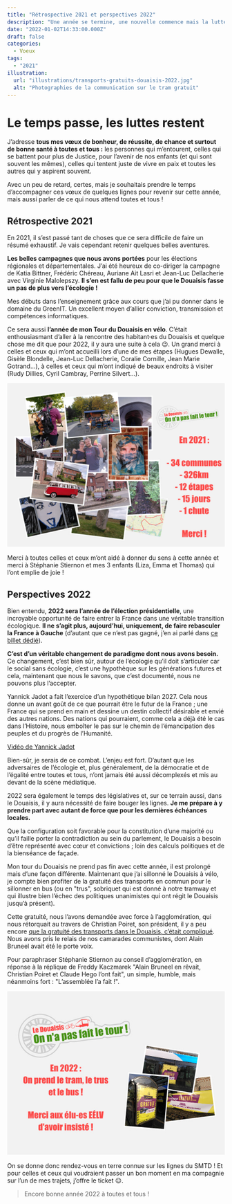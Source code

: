 ```yaml
---
title: "Rétrospective 2021 et perspectives 2022"
description: "Une année se termine, une nouvelle commence mais la lutte continue."
date: "2022-01-02T14:33:00.000Z"
draft: false
categories:
  - Voeux
tags:
  - "2021"
illustration:
  url: "illustrations/transports-gratuits-douaisis-2022.jpg"
  alt: "Photographies de la communication sur le tram gratuit"
---
```


# Le temps passe, les luttes restent

J’adresse **tous mes vœux de bonheur, de réussite, de chance et surtout de bonne santé à toutes et tous :** les personnes qui m’entourent, celles qui se battent pour plus de Justice, pour l’avenir de nos enfants (et qui sont souvent les mêmes), celles qui tentent juste de vivre en paix et toutes les autres qui y aspirent souvent.

Avec un peu de retard, certes, mais je souhaitais prendre le temps d’accompagner ces vœux de quelques lignes pour revenir sur cette année, mais aussi parler de ce qui nous attend toutes et tous !

## Rétrospective 2021

En 2021, il s’est passé tant de choses que ce sera difficile de faire un résumé exhaustif. Je vais cependant retenir quelques belles aventures.

**Les belles campagnes que nous avons portées** pour les élections régionales et départementales. J’ai été heureux de co-diriger la campagne de Katia Bittner, Frédéric Chéreau, Auriane Ait Lasri et Jean-Luc Dellacherie avec Virginie Malolepszy. **Il s’en est fallu de peu pour que le Douaisis fasse un pas de plus vers l’écologie !**

Mes débuts dans l’enseignement grâce aux cours que j’ai pu donner dans le domaine du GreenIT. Un excellent moyen d’allier conviction, transmission et compétences informatiques.

Ce sera aussi **l’année de mon Tour du Douaisis en vélo**. C’était enthousiasmant d’aller à la rencontre des habitant·es du Douaisis et quelque chose me dit que pour 2022, il y aura une suite à cela 😉. Un grand merci à celles et ceux qui m’ont accueilli lors d’une de mes étapes (Hugues Dewalle, Gisèle Blondelle, Jean-Luc Dellacherie, Coralie Cornille, Jean Marie Gotrand...), à celles et ceux qui m’ont indiqué de beaux endroits à visiter (Rudy Dillies, Cyril Cambray, Perrine Silvert...).

![Illustrations avec des photos du Tour du Douaisis](illustrations/tour-douaisis-2021.jpg)

Merci à toutes celles et ceux m’ont aidé à donner du sens à cette année et merci à Stéphanie Stiernon et mes 3 enfants (Liza, Emma et Thomas) qui l’ont emplie de joie !

## Perspectives 2022

Bien entendu, **2022 sera l’année de l’élection présidentielle**, une incroyable opportunité de faire entrer la France dans une véritable transition écologique. **Il ne s’agit plus, aujourd’hui, uniquement, de faire rebasculer la France à Gauche** (d’autant que ce n’est pas gagné, j’en ai parlé dans [ce billet dédié](./quels-outils-numeriques-pour-eelv)).

**C’est d’un véritable changement de paradigme dont nous avons besoin.** Ce changement, c’est bien sûr, autour de l’écologie qu’il doit s’articuler car le social sans écologie, c’est une hypothèque sur les générations futures et cela, maintenant que nous le savons, que c’est documenté, nous ne pouvons plus l’accepter.

Yannick Jadot a fait l’exercice d’un hypothétique bilan 2027. Cela nous donne un avant goût de ce que pourrait être le futur de la France ; une France qui se prend en main et dessine un destin collectif désirable et envié des autres nations. Des nations qui pourraient, comme cela a déjà été le cas dans l’Histoire, nous emboîter le pas sur le chemin de l’émancipation des peuples et du progrès de l’Humanité.

[Vidéo de Yannick Jadot](https://www.youtube.com/watch?v=uJzmscKzw7E "📺")

Bien-sûr, je serais de ce combat. L’enjeu est fort. D’autant que les adversaires de l’écologie et, plus généralement, de la démocratie et de l’égalité entre toutes et tous, n’ont jamais été aussi décomplexés et mis au devant de la scène médiatique.

2022 sera également le temps des législatives et, sur ce terrain aussi, dans le Douaisis, il y aura nécessité de faire bouger les lignes. **Je me prépare à y prendre part avec autant de force que pour les dernières échéances locales.**

Que la configuration soit favorable pour la constitution d’une majorité ou qu’il faille porter la contradiction au sein du parlement, le Douaisis a besoin d’être représenté avec cœur et convictions ; loin des calculs politiques et de la bienséance de façade.

Mon tour du Douaisis ne prend pas fin avec cette année, il est prolongé mais d’une façon différente. Maintenant que j’ai sillonné le Douaisis à vélo, je compte bien profiter de la gratuité des transports en commun pour le sillonner en bus (ou en "trus", sobriquet qui est donné à notre tramway et qui illustre bien l’échec des politiques unanimistes qui ont régit le Douaisis jusqu’à présent).

Cette gratuité, nous l’avons demandée avec force à l’agglomération, qui nous rétorquait au travers de Christian Poiret, son président, il y a peu encore [que la gratuité des transports dans le Douaisis, c’était compliqué](https://www.lobservateur.fr/douaisis/2020/08/04/transports-du-douaisis-pourquoi-la-gratuite-est-compliquee/). Nous avons pris le relais de nos camarades communistes, dont Alain Bruneel avait été le porte voix.

Pour paraphraser Stéphanie Stiernon au conseil d’agglomération, en réponse à la réplique de Freddy Kaczmarek "Alain Bruneel en rêvait, Christian Poiret et Claude Hego l’ont fait", un simple, humble, mais néanmoins fort : "L’assemblée l’a fait !".

![Photographies de l’affichage promotionnel pour la gratuité des transports du Douaisis](illustrations/transports-gratuits-douaisis-2022.jpg)

On se donne donc rendez-vous en terre connue sur les lignes du SMTD ! Et pour celles et ceux qui voudraient passer un bon moment en ma compagnie sur l’un de mes trajets, j’offre le ticket 😉.

> Encore bonne année 2022 à toutes et tous !
